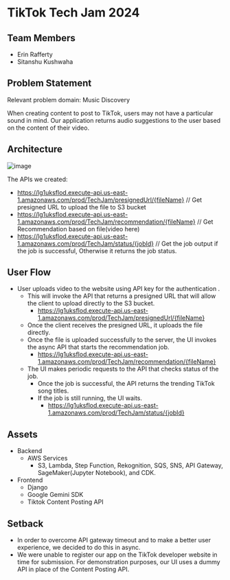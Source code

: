 # TikTok Tech Jam 2024 #

## Team Members ##
- Erin Rafferty
- Sitanshu Kushwaha

## Problem Statement ##

Relevant problem domain: Music Discovery

When creating content to post to TikTok, users may not have a particular sound in mind.  Our application returns audio suggestions to the user based on the content of their video.

## Architecture ##

![image](https://github.com/ernraff/tech-jam-2024/assets/103540977/e08c8452-dd45-462b-b212-fbf3eb81b1b8)

The APIs we created:
- https://lg1uksflod.execute-api.us-east-1.amazonaws.com/prod/TechJam/presignedUrl/{fileName}   // Get presigned URL to upload the file to S3 bucket  
- https://lg1uksflod.execute-api.us-east-1.amazonaws.com/prod/TechJam/recommendation/{fileName} // Get Recommendation based on file(video here) 
- https://lg1uksflod.execute-api.us-east-1.amazonaws.com/prod/TechJam/status/{jobId} // Get the job output if the job is successful, Otherwise it returns the job status.

## User Flow ## 
- User uploads video to the website using API key for the authentication .
  - This will invoke the API that returns a presigned URL that will allow the client to upload directly to the S3 bucket.
    - https://lg1uksflod.execute-api.us-east-1.amazonaws.com/prod/TechJam/presignedUrl/{fileName} 
  - Once the client receives the presigned URL, it uploads the file directly.
  - Once the file is uploaded successfully to the server, the UI invokes the async API that starts the recommendation job.
    - https://lg1uksflod.execute-api.us-east-1.amazonaws.com/prod/TechJam/recommendation/{fileName}
  - The UI makes periodic requests to the API that checks status of the job.
    - Once the job is successful, the API returns the trending TikTok song titles.
    - If the job is still running, the UI waits.
       - https://lg1uksflod.execute-api.us-east-1.amazonaws.com/prod/TechJam/status/{jobId} 

## Assets ##
- Backend 
  - AWS Services
    - S3, Lambda, Step Function, Rekognition, SQS, SNS, API Gateway, SageMaker(Jupyter Notebook), and CDK.
- Frontend
  - Django
  - Google Gemini SDK
  - Tiktok Content Posting API 

## Setback ##
- In order to overcome API gateway timeout and to make a better user experience, we decided to do this in async.
- We were unable to register our app on the TikTok developer website in time for submission.  For demonstration purposes, our UI uses a dummy API in place of the Content Posting API.




